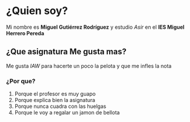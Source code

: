 # ¿Quien soy?
Mi nombre es **Miguel Gutiérrez Rodríguez** y estudio *Asir* en el **IES Miguel Herrero Pereda**
## ¿Que asignatura Me gusta mas?
Me gusta *IAW* para hacerte un poco la pelota y que me infles la nota
### ¿Por que?

1. Porque el profesor es muy guapo
2. Porque explica bien la asignatura
3. Porque nunca cuadra con las huelgas
4. Porque le voy a regalar un jamon de bellota
